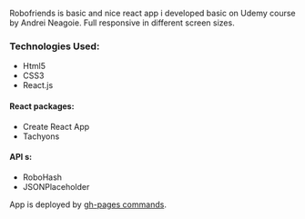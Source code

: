 Robofriends is basic and nice react app i developed basic on Udemy course by Andrei Neagoie.
Full responsive in different screen sizes.

<h3>Technologies Used:</h3>
<ul>
<li>Html5</li>
<li>CSS3</li>
<li>React.js</li>
</ul>

<h4>React packages:</h4>
<ul>
<li>Create React App </li>
<li>Tachyons</li>
</ul>

<h4>API s:</h4>
<ul>
<li>RoboHash </li>
<li>JSONPlaceholder</li>
</ul>

App is deployed by <a href="https://create-react-app.dev/docs/deployment/#github-pages-https-pagesgithubcom">gh-pages commands</a>.




